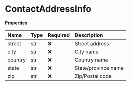 # ContactAddressInfo

**Properties**

| Name    | Type | Required | Description         |
| :------ | :--- | :------- | :------------------ |
| street  | str  | ❌       | Street address      |
| city    | str  | ❌       | City name           |
| country | str  | ❌       | Country name        |
| state   | str  | ❌       | State/province name |
| zip     | str  | ❌       | Zip/Postal code     |

<!-- This file was generated by liblab | https://liblab.com/ -->
